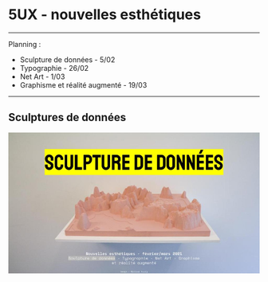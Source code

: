 # 5UX - nouvelles esthétiques

---

Planning :

- Sculpture de données - 5/02
- Typographie - 26/02
- Net Art - 1/03
- Graphisme et réalité augmenté - 19/03

---

## Sculptures de données

![](../images/Nouvelle-esthetiques.jpg)